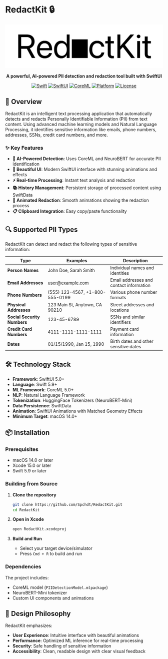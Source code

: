 # RedactKit 🔒

<div align="center">
  
![RedactKit Logo](RedactKit/Assets.xcassets/redactKitLogo.imageset/Frame%202.png)

**A powerful, AI-powered PII detection and redaction tool built with SwiftUI**

[![Swift](https://img.shields.io/badge/Swift-5.9+-orange.svg)](https://swift.org)
[![SwiftUI](https://img.shields.io/badge/SwiftUI-5.0+-blue.svg)](https://developer.apple.com/swiftui/)
[![CoreML](https://img.shields.io/badge/CoreML-5.0+-green.svg)](https://developer.apple.com/machine-learning/core-ml/)
[![Platform](https://img.shields.io/badge/Platform-macOS%2014.0+-lightgrey.svg)](https://developer.apple.com/macos/)
[![License](https://img.shields.io/badge/License-MIT-yellow.svg)](LICENSE)

</div>

## 🚀 Overview

RedactKit is an intelligent text processing application that automatically detects and redacts Personally Identifiable Information (PII) from text content. Using advanced machine learning models and Natural Language Processing, it identifies sensitive information like emails, phone numbers, addresses, SSNs, credit card numbers, and more.

### ✨ Key Features

- **🧠 AI-Powered Detection**: Uses CoreML and NeuroBERT for accurate PII identification
- **🎨 Beautiful UI**: Modern SwiftUI interface with stunning animations and effects
- **⚡ Real-time Processing**: Instant text analysis and redaction
- **📚 History Management**: Persistent storage of processed content using SwiftData
- **🔄 Animated Redaction**: Smooth animations showing the redaction process
- **📋 Clipboard Integration**: Easy copy/paste functionality

## 🔍 Supported PII Types

RedactKit can detect and redact the following types of sensitive information:

| Type | Examples | Description |
|------|----------|-------------|
| **Person Names** | John Doe, Sarah Smith | Individual names and identities |
| **Email Addresses** | user@example.com | Email addresses and contact information |
| **Phone Numbers** | (555) 123-4567, +1-800-555-0199 | Various phone number formats |
| **Physical Addresses** | 123 Main St, Anytown, CA 90210 | Street addresses and locations |
| **Social Security Numbers** | 123-45-6789 | SSNs and similar identifiers |
| **Credit Card Numbers** | 4111-1111-1111-1111 | Payment card information |
| **Dates** | 01/15/1990, Jan 15, 1990 | Birth dates and other sensitive dates |

## 🛠️ Technology Stack

- **Framework**: SwiftUI 5.0+
- **Language**: Swift 5.9+
- **ML Framework**: CoreML 5.0+
- **NLP**: Natural Language Framework
- **Tokenization**: HuggingFace Tokenizers (NeuroBERT-Mini)
- **Data Persistence**: SwiftData
- **Animation**: SwiftUI Animations with Matched Geometry Effects
- **Minimum Target**: macOS 14.0+

## 📦 Installation

### Prerequisites

- macOS 14.0 or later
- Xcode 15.0 or later
- Swift 5.9 or later

### Building from Source

1. **Clone the repository**
   ```bash
   git clone https://github.com/Spchdt/RedactKit.git
   cd RedactKit
   ```

2. **Open in Xcode**
   ```bash
   open RedactKit.xcodeproj
   ```

3. **Build and Run**
   - Select your target device/simulator
   - Press `Cmd + R` to build and run

### Dependencies

The project includes:
- CoreML model (`PIIDetectionModel.mlpackage`)
- NeuroBERT-Mini tokenizer
- Custom UI components and animations


## 🎨 Design Philosophy

RedactKit emphasizes:
- **User Experience**: Intuitive interface with beautiful animations
- **Performance**: Optimized ML inference for real-time processing
- **Security**: Safe handling of sensitive information
- **Accessibility**: Clean, readable design with clear visual feedback
